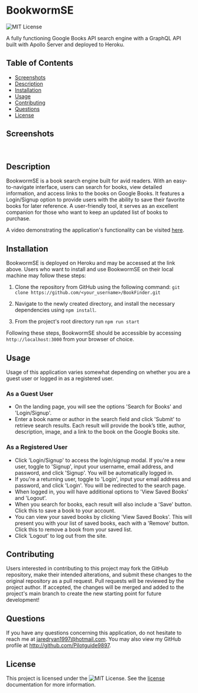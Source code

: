 # BookwormSE

![MIT License](https://img.shields.io/badge/License-MIT-yellow.svg)

A fully functioning Google Books API search engine with a GraphQL API built with Apollo Server and deployed to Heroku.

## Table of Contents
- [Screenshots](#screenshots)
- [Description](#description)
- [Installation](#installation)
- [Usage](#usage)
- [Contributing](#contributing) 
- [Questions](#questions)
- [License](#license)

## Screenshots 
![]()
![]()

## Description

BookwormSE is a book search engine built for avid readers. With an easy-to-navigate interface, users can search for books, view detailed information, and access links to the books on Google Books. It features a Login/Signup option to provide users with the ability to save their favorite books for later reference. A user-friendly tool, it serves as an excellent companion for those who want to keep an updated list of books to purchase.

A video demonstrating the application's functionality can be visited [here](https://youtu.be/evaArgp2nTg).

## Installation

BookwormSE is deployed on Heroku and may be accessed at the link above. Users who want to install and use BookwormSE on their local machine may follow these steps:

1. Clone the repository from GitHub using the following command: `git clone https://github.com/<your_username>/BookFinder.git`

2. Navigate to the newly created directory, and install the necessary dependencies using `npm install`.

3. From the project's root directory run `npm run start`

Following these steps, BookwormSE should be accessible by accessing `http://localhost:3000` from your browser of choice.

## Usage

Usage of this application varies somewhat depending on whether you are a guest user or logged in as a registered user.

### As a Guest User

- On the landing page, you will see the options 'Search for Books' and 'Login/Signup'.
- Enter a book name or author in the search field and click 'Submit' to retrieve search results. Each result will provide the book’s title, author, description, image, and a link to the book on the Google Books site.

### As a Registered User 

- Click 'Login/Signup' to access the login/signup modal.
If you're a new user, toggle to 'Signup', input your username, email address, and password, and click 'Signup'. You will be automatically logged in.
- If you're a returning user, toggle to 'Login', input your email address and password, and click 'Login'. You will be redirected to the search page.
- When logged in, you will have additional options to 'View Saved Books' and 'Logout'.
- When you search for books, each result will also include a 'Save' button. Click this to save a book to your account.
- You can view your saved books by clicking 'View Saved Books'. This will present you with your list of saved books, each with a 'Remove' button. Click this to remove a book from your saved list.
- Click 'Logout' to log out from the site.

## Contributing
Users interested in contributing to this project may fork the GitHub repository, make their intended alterations, and submit these changes to the original repository as a pull request. Pull requests will be reviewed by the project author. If accepted, the changes will be merged and added to the project's main branch to create the new starting point for future development!

## Questions
If you have any questions concerning this application, do not hesitate to reach me at jaredryan1997@hotmail.com. You may also view my GitHub profile at http://github.com/Pilotguide9897.

## License
This project is licensed under the ![MIT License](https://img.shields.io/badge/License-MIT-yellow.svg). See the [license](https://opensource.org/licenses/MIT) documentation for more information.